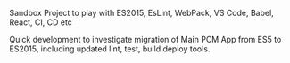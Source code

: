 Sandbox Project to play with ES2015, EsLint, WebPack, VS Code, Babel, React, CI, CD etc 

Quick development to investigate migration of Main PCM App from ES5 to ES2015, including updated lint, test, build deploy tools.
